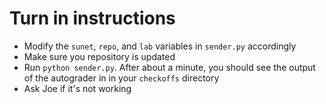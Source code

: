 # Turn in instructions
- Modify the `sunet`, `repo`, and `lab` variables in `sender.py` accordingly
- Make sure you repository is updated
- Run `python sender.py`. After about a minute, you should see the output of the autograder in in your `checkoffs` directory
- Ask Joe if it's not working

